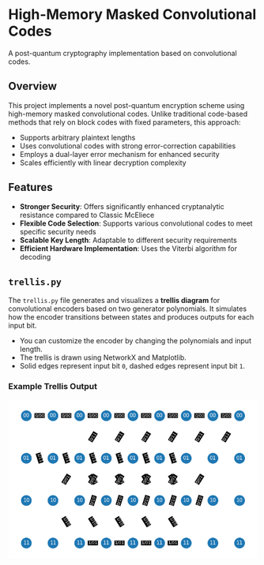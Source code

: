 # High-Memory Masked Convolutional Codes

A post-quantum cryptography implementation based on convolutional codes.

## Overview

This project implements a novel post-quantum encryption scheme using high-memory masked convolutional codes. Unlike traditional code-based methods that rely on block codes with fixed parameters, this approach:

- Supports arbitrary plaintext lengths
- Uses convolutional codes with strong error-correction capabilities
- Employs a dual-layer error mechanism for enhanced security
- Scales efficiently with linear decryption complexity

## Features

- **Stronger Security**: Offers significantly enhanced cryptanalytic resistance compared to Classic McEliece
- **Flexible Code Selection**: Supports various convolutional codes to meet specific security needs
- **Scalable Key Length**: Adaptable to different security requirements
- **Efficient Hardware Implementation**: Uses the Viterbi algorithm for decoding

## `trellis.py`

The `trellis.py` file generates and visualizes a **trellis diagram** for convolutional encoders based on two generator polynomials. It simulates how the encoder transitions between states and produces outputs for each input bit.

- You can customize the encoder by changing the polynomials and input length.
- The trellis is drawn using NetworkX and Matplotlib.
- Solid edges represent input bit `0`, dashed edges represent input bit `1`.

### Example Trellis Output

![Trellis Diagram](images/trellis.png)

